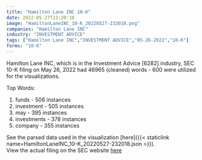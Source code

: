```yaml
---
title: "Hamilton Lane INC 10-K"
date: 2022-05-27T23:20:18
image: "HamiltonLaneINC_10-K_20220527-232018.png"
companies: "Hamilton Lane INC"
industry: "INVESTMENT ADVICE"
tags: ["Hamilton Lane INC","INVESTMENT ADVICE","05-26-2022","10-K"]
forms: "10-K"
---
```

Hamilton Lane INC, which is in the Investment Advice [6282] industry, SEC 10-K filing on May 26, 2022 had 46965 (cleaned) words - 600 were utilized for the visualizations.

Top Words:
1. funds - 506 instances
2. investment - 505 instances
3. may - 395 instances
4. investments - 378 instances
5. company - 355 instances


See the parsed data used in the visualization [here]({{< staticlink name=HamiltonLaneINC_10-K_20220527-232018.json >}}).  
View the actual filing on the SEC website [here](https://www.sec.gov/Archives/edgar/data/1433642/0001433642-22-000027.txt)